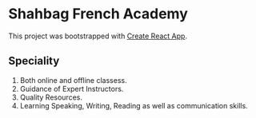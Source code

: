 # Shahbag French Academy

This project was bootstrapped with [Create React App](https://github.com/facebook/create-react-app).

## Speciality

1. Both online and offline classess. 
2. Guidance of Expert Instructors.
3. Quality Resources.
4. Learning Speaking, Writing, Reading as well as communication skills.    


